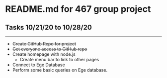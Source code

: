 # README.md for 467 group project

## Tasks 10/21/20 to 10/28/20
----------------------------------
- ~~Create GitHub Repo for project~~
- ~~Get everyone access to GitHub repo~~
- Create homepage with node.js
    - Create menu bar to link to other pages
- Connect to Ege Database
- Perform some basic queries on Ege database.
